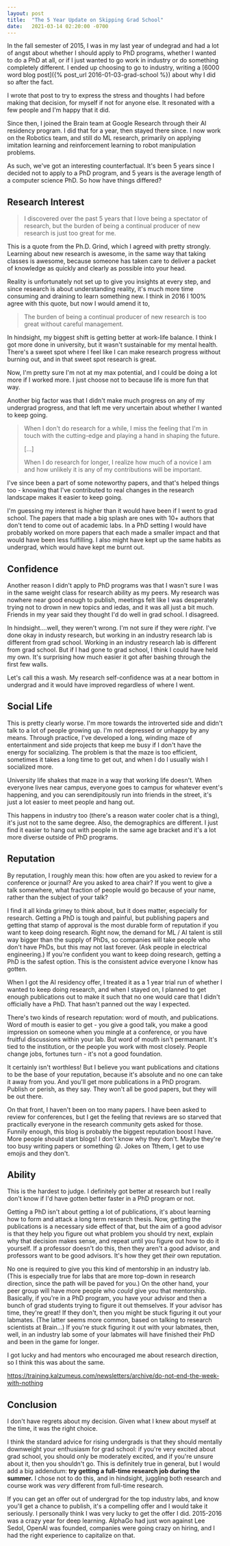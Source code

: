 ```yaml
---
layout: post
title:  "The 5 Year Update on Skipping Grad School"
date:   2021-03-14 02:20:00 -0700
---
```


In the fall semester of 2015, I was in my last year of undegrad and had a
lot of angst about whether I should apply to PhD programs, whether I wanted to
do a PhD at all, or if I just wanted to go work in industry or do something
completely different. I ended up choosing to go to industry,
writing a [6000 word blog post]({% post_url 2016-01-03-grad-school %}) about why
I did so after the fact.

I wrote that post to try to express the stress and thoughts I had before making
that decision, for myself if not for anyone else. It resonated with a few
people and I'm happy that it did.

Since then, I joined the Brain team at Google Research through their AI
residency program. I did that for a year, then stayed there since. I
now work on the Robotics team, and still do ML research, primarily on
applying imitation learning and reinforcement learning to robot manipulation
problems.

As such, we've got an interesting counterfactual. It's been 5 years since I
decided not to apply to a PhD program, and 5 years is the average length of
a computer science PhD. So how have things differed?


Research Interest
-----------------------------------------------------------------------

> I discovered over the past 5 years that I love being a spectator of
> research, but the burden of being a continual producer of new research is
> just too great for me.

This is a quote from the Ph.D. Grind, which I agreed with pretty strongly.
Learning about new research is awesome, in the same way that taking classes
is awesome, because someone has taken care to deliver a packet of knowledge
as quickly and clearly as possible into your head.

Reality is unfortunately not set up to give you insights at every step,
and since research is about understanding reality, it's much more time
consuming and draining to learn something new. I think in 2016 I 100% agree
with this quote, but now I would amend it to,

> The burden of being a continual producer of new research is too great
> without careful management.

In hindsight, my biggest shift is getting better at work-life balance. I think
I got more done in university, but it wasn't sustainable for my mental health.
There's a sweet spot where I feel like I can make research progress without
burning out, and in that sweet spot research is great.

Now, I'm pretty sure I'm not at my max potential, and I could be doing a lot
more if I worked more. I just choose not to because life is more fun that way.

Another big factor was that I didn't make much progress on any of my undergrad
progress, and that left me very uncertain about whether I wanted to keep
going.

> When I don't do research for a while, I miss the feeling that I'm in touch with
> the cutting-edge and playing a hand in shaping the future.
>
> [...]
>
> When I do research for longer, I realize how much of a
> novice I am and how unlikely it is any of my contributions will be important.

I've since been a part of some noteworthy papers, and that's helped things too - knowing
that I've contributed to real changes in the research landscape makes it easier
to keep going.

I'm guessing my interest is higher than it would have been if I went to grad school.
The papers that made a big splash are ones with 10+ authors that don't tend to
come out of academic labs. In a PhD setting I would have probably worked on more
papers that each made a smaller impact and that would have been less fulfilling.
I also might have kept up the same habits as undergrad, which would have kept me
burnt out.


Confidence
----------------------------------------------------------------------

Another reason I didn't apply to PhD programs was that I wasn't sure
I was in the same weight class for research ability as my peers. My research was
nowhere near good enough to publish, meetings felt like I was desperately
trying not to drown in new topics and iedas, and it was all just a bit much.
Friends in my year said they thought I'd do well in grad school. I disagreed.

In hindsight....well, they weren't wrong. I'm not sure if they were *right*. I've done
okay in industy research, but working in an industry research lab is different from
grad school.
Working
in an industry research lab is different from grad school. But if I had gone to
grad school, I think I could have held my own. It's surprising how much easier it
got after bashing through the first few walls.

Let's call this a wash. My research self-confidence was at a near bottom in
undergrad and it would have improved regardless of where I went.


Social Life
--------------------------------------------------------------------------

This is pretty clearly worse. I'm more towards the introverted side and didn't
talk to a lot of people growing up. I'm not depressed or unhappy by any means.
Through practice, I've developed a long, winding maze of entertainment and side projects
that keep me busy if I don't have the energy for socializing. The problem is that the maze
is too efficient, sometimes it takes a long time to get out, and when I do I usually
wish I socialized more.

University life shakes that maze in a way that working life doesn't.
When everyone lives near campus, everyone goes to campus for whatever event's happening,
and you can serendipitously run into friends in the street, it's just a lot easier to meet people
and hang out.

This happens in industry too (there's a reason water cooler chat is a thing), it's just not
to the same degree. Also, the demographics are different. I just find it easier to hang out
with people in the same age bracket and it's a lot more diverse outside of PhD programs.


Reputation
----------------------------------------------------------------------

By reputation, I roughly mean this: how often are you asked to review for a conference or
journal? Are you asked to area chair? If you went to give a talk somewhere, what fraction
of people would go because of your name, rather than the subject of your talk?

I find it all kinda grimey to think about, but it does matter, especially for research.
Getting a PhD is tough and painful, but publishing papers and getting that stamp of approval
is the most durable form of reputation if you want to keep doing research. Right now, the
demand for ML / AI talent is still way bigger than the supply of PhDs, so companies will
take people who don't have PhDs, but this may not last forever. (Ask people in
electrical engineering.) If you're confident you want to keep doing research, getting a PhD
is the safest option. This is the consistent advice everyone I know has gotten.

When I got the AI residency offer, I treated it as a 1 year trial run of whether I wanted
to keep doing research, and when I stayed on, I planned to get enough publications out to
make it such that no one would care that I didn't officially have a PhD.
That hasn't panned out the way I expected.

There's two kinds of research reputation: word of mouth, and publications. Word of mouth
is easier to get - you give a good talk, you make a good impression on someone when
you mingle at a conference, or you have fruitful discussions within your lab. But word
of mouth isn't permanant. It's tied to the institution, or the people you work
with most closely. People change jobs, fortunes turn - it's not a good foundation.

It certainly isn't worthless! But I believe you want publications and citations to be the
base of your reputation, because it's absolute and no one can take it away from you. And
you'll get more publications in a PhD program. Publish or perish, as they say.
They won't all be good papers, but they will be out there.

On that front, I haven't been on too many papers. I have been asked to review for conferences,
but I get the feeling that reviews are so starved that practically everyone in the research
community gets asked for those. Funnily enough, this blog is probably the biggest reputation
boost I have. More people should start blogs! I don't know why they don't. Maybe they're
too busy writing papers or something 😛. Jokes on Tthem, I get to use emojis and they don't.


Ability
-----------------------------------------------------------------------------------

This is the hardest to judge. I definitely got better at research but I really don't know
if I'd have gotten better faster in a PhD program or not.

Getting a PhD isn't about getting a lot of publications, it's about learning how to form and
attack a long term research thesis. Now, getting the publications is a necessary side effect
of that, but the aim of a good advisor is that they help you figure out what problem you
should try next, explain why that decision makes sense, and repeat until you figure out
how to do it yourself. If a professor doesn't do this, then they aren't a good advisor,
and professors want to be good advisors. It's how they get *their* own reputation.

No one is required to give you this kind of mentorship in an industry lab. (This is especially
true for labs that are more top-down in research direction, since the path will be paved
for you.)
On the other hand,
your peer group will have more people who *could* give you that mentorship. Basically,
if you're in a PhD program, you have your advisor and then a bunch of grad students trying
to figure it out themselves. If your advisor has time, they're great! If they don't, then
you might be stuck figuring it out your labmates. (The latter seems more common, based on
talking to research scientists at Brain...) If you're stuck figuring it out with your
labmates, then, well, in an industry lab some of your labmates will have finished their PhD
and been in the game for longer.

I got lucky and had mentors who encouraged me about research direction, so I think this
was about the same.

https://training.kalzumeus.com/newsletters/archive/do-not-end-the-week-with-nothing


Conclusion
---------------------------------------------------------------------------------------

I don't have regrets about my decision. Given what I knew about myself at the time, it was the
right choice.

I think the standard advice for rising undergrads is that they should mentally downweight your enthusiasm
for grad school: if you're very excited about grad school, you should only be moderately excited,
and if you're unsure about it, then you shouldn't go. This is definitely true in general, but
I would add a big addendum: **try getting a full-time research job during the summer.**
I chose not to do this, and in hindsight, juggling both research and course work was *very*
different from full-time research.

If you can get an offer out of undergrad for the top industry labs, and know you'll get a chance
to publish, it's a compelling offer and I would take it seriously. I personally think I was
very lucky to get the offer I did. 2015-2016 was a crazy year for deep learning. AlphaGo
had just won against Lee Sedol, OpenAI was founded, companies were going crazy on hiring,
and I had the right experience to capitalize on that.


